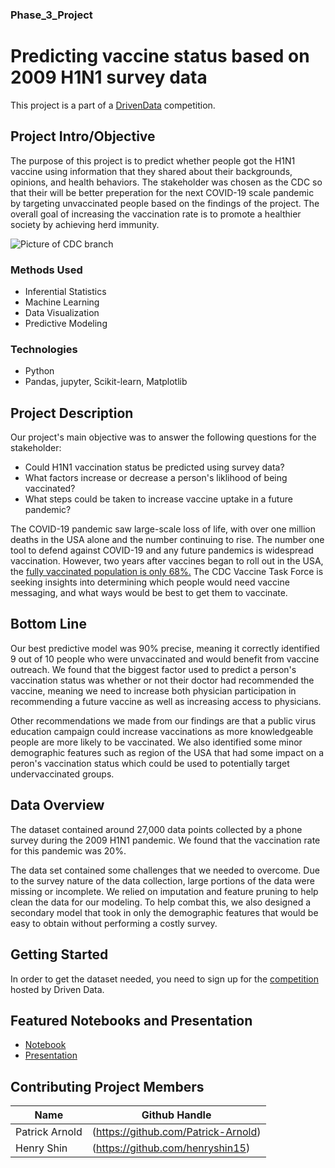 ### Phase_3_Project

# Predicting vaccine status based on 2009 H1N1 survey data

This project is a part of a [DrivenData](https://www.drivendata.org/competitions/66/flu-shot-learning/page/210/) competition.  

## Project Intro/Objective
The purpose of this project is to predict whether people got the H1N1 vaccine using information that they shared about their backgrounds, opinions, and health behaviors. The stakeholder was chosen as the CDC so that their will be better preperation for the next COVID-19 scale pandemic by targeting unvaccinated people based on the findings of the project. The overall goal of increasing the vaccination rate is to promote a healthier society by achieving herd immunity. 

![Picture of CDC branch](https://cloudfront-us-east-2.images.arcpublishing.com/reuters/TK4VUHBKIFJYDGOIDG76KJZUYM.jpg)

### Methods Used
* Inferential Statistics
* Machine Learning
* Data Visualization
* Predictive Modeling

### Technologies
* Python
* Pandas, jupyter, Scikit-learn, Matplotlib

## Project Description
Our project's main objective was to answer the following questions for the stakeholder:
* Could H1N1 vaccination status be predicted using survey data?
* What factors increase or decrease a person's liklihood of being vaccinated?
* What steps could be taken to increase vaccine uptake in a future pandemic?

The COVID-19 pandemic saw large-scale loss of life, with over one million deaths in the USA alone and the number continuing to rise. The number one tool to defend against COVID-19 and any future pandemics is widespread vaccination. However, two years after vaccines began to roll out in the USA, the [fully vaccinated population is only 68%.](https://covid.cdc.gov/covid-data-tracker/#vaccinations_vacc-people-additional-dose-totalpop) The CDC Vaccine Task Force is seeking insights into determining which people would need vaccine messaging, and what ways would be best to get them to vaccinate.

## Bottom Line
Our best predictive model was 90% precise, meaning it correctly identified 9 out of 10 people who were unvaccinated and would benefit from vaccine outreach. We found that the biggest factor used to predict a person's vaccination status was whether or not their doctor had recommended the vaccine, meaning we need to increase both physician participation in recommending a future vaccine as well as increasing access to physicians. 

Other recommendations we made from our findings are that a public virus education campaign could increase vaccinations as more knowledgeable people are more likely to be vaccinated. We also identified some minor demographic features such as region of the USA that had some impact on a peron's vaccination status which could be used to potentially target undervaccinated groups.

## Data Overview
The dataset contained around 27,000 data points collected by a phone survey during the 2009 H1N1 pandemic. We found that the vaccination rate for this pandemic was 20%.

The data set contained some challenges that we needed to overcome. Due to the survey nature of the data collection, large portions of the data were missing or incomplete. We relied on imputation and feature pruning to help clean the data for our modeling. To help combat this, we also designed a secondary model that took in only the demographic features that would be easy to obtain without performing a costly survey.


## Getting Started
In order to get the dataset needed, you need to sign up for the [competition](https://www.drivendata.org/competitions/66/flu-shot-learning/data/) hosted by Driven Data.

## Featured Notebooks and Presentation
* [Notebook](https://github.com/Patrick-Arnold/Phase_3_Project/blob/main/Main_Notebook.ipynb)
* [Presentation](https://github.com/Patrick-Arnold/Phase_3_Project/blob/main/Presentation.pdf)

## Contributing Project Members
|Name     |  Github Handle   | 
|---------|-----------------|
|Patrick Arnold|(https://github.com/Patrick-Arnold)|
|Henry Shin |(https://github.com/henryshin15)|

